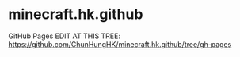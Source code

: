 # minecraft.hk.github
GitHub Pages EDIT AT THIS TREE:
https://github.com/ChunHungHK/minecraft.hk.github/tree/gh-pages
